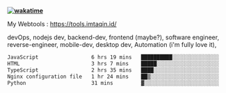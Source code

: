 **[![wakatime](https://wakatime.com/badge/user/87646243-158a-4241-a3cb-668e1fa2dbb8.svg)](https://wakatime.com/@87646243-158a-4241-a3cb-668e1fa2dbb8?style=plastic)**


My Webtools : https://tools.imtaqin.id/


devOps, nodejs dev, backend-dev, frontend (maybe?), software engineer, reverse-engineer, mobile-dev, desktop dev, Automation (i'm fully love it), 

<!--START_SECTION:waka-->

```txt
JavaScript                 6 hrs 19 mins   ██████████░░░░░░░░░░░░░░░   39.57 %
HTML                       3 hrs 7 mins    █████░░░░░░░░░░░░░░░░░░░░   19.52 %
TypeScript                 2 hrs 35 mins   ████░░░░░░░░░░░░░░░░░░░░░   16.24 %
Nginx configuration file   1 hr 24 mins    ██▒░░░░░░░░░░░░░░░░░░░░░░   08.81 %
Python                     31 mins         ▓░░░░░░░░░░░░░░░░░░░░░░░░   03.25 %
```

<!--END_SECTION:waka-->
